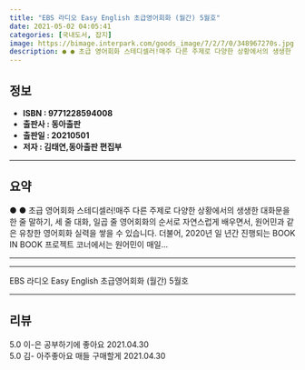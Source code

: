 ```yaml
---
title: "EBS 라디오 Easy English 초급영어회화 (월간) 5월호"
date: 2021-05-02 04:05:41
categories: [국내도서, 잡지]
image: https://bimage.interpark.com/goods_image/7/2/7/0/348967270s.jpg
description: ● ● 초급 영어회화 스테디셀러!매주 다른 주제로 다양한 상황에서의 생생한 대화문을 한 줄 말하기, 세 줄 대화, 일곱 줄 영어회화의 순서로 자연스럽게 배우면서, 원어민과 같은 유창한 영어회화 실력을 쌓을 수 있습니다. 더불어, 2020년 일 년간 진행되는 BOOK IN BOOK 프
---
```


## **정보**

- **ISBN : 9771228594008**
- **출판사 : 동아출판**
- **출판일 : 20210501**
- **저자 : 김태연,동아출판 편집부**

------



## **요약**

●  ●  초급 영어회화 스테디셀러!매주 다른 주제로 다양한 상황에서의 생생한 대화문을 한 줄 말하기, 세 줄 대화, 일곱 줄 영어회화의 순서로 자연스럽게 배우면서, 원어민과 같은 유창한 영어회화 실력을 쌓을 수 있습니다. 더불어, 2020년 일 년간 진행되는 BOOK IN BOOK 프로젝트 코너에서는 원어민이 매일... 

------



------


EBS 라디오 Easy English 초급영어회화 (월간) 5월호 

------


## **리뷰** 

5.0 이-은 공부하기에 좋아요 2021.04.30 <br/>5.0 김- 아주좋아요 매들 구매할게 2021.04.30 <br/>